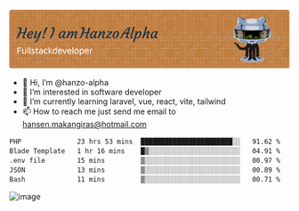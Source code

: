 ![Header](./github-header-image.png)

- 👋 Hi, I’m @hanzo-alpha
- 👀 I’m interested in software developer
- 🌱 I’m currently learning laravel, vue, react, vite, tailwind
- 📫 How to reach me just send me email to hansen.makangiras@hotmail.com 

<!---
hanzo-alpha/hanzo-alpha is a ✨ special ✨ repository because its `README.md` (this file) appears on your GitHub profile.
You can click the Preview link to take a look at your changes.
--->

<!--START_SECTION:waka-->

```txt
PHP              23 hrs 53 mins  ███████████████████████░░   91.62 %
Blade Template   1 hr 16 mins    █▒░░░░░░░░░░░░░░░░░░░░░░░   04.91 %
.env file        15 mins         ▒░░░░░░░░░░░░░░░░░░░░░░░░   00.97 %
JSON             13 mins         ▒░░░░░░░░░░░░░░░░░░░░░░░░   00.89 %
Bash             11 mins         ▒░░░░░░░░░░░░░░░░░░░░░░░░   00.71 %
```

<!--END_SECTION:waka-->

![image](https://github.com/hanzo-alpha/hanzo-alpha/assets/111342797/c4bd2977-6123-4017-8652-6e166259b484)

